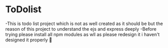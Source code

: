 # ToDolist

-This is todo list project which is not as well created as it should be but the reason of this project to understand the ejs and express deeply
-Before trying please install all npm modules as wll as please redesign it i haven't designed it properly 🙂
